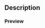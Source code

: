 ## Description

<!-- Explains the goal of this PR -->

### Preview

<!-- Please add screenshots and/or gif that shows visual changes (if applicable) -->
